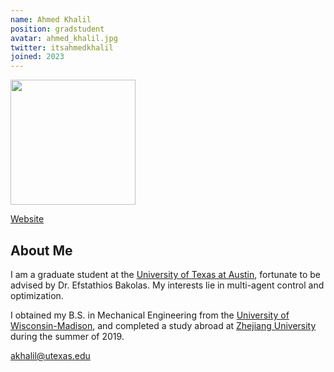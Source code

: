 ```yaml
---
name: Ahmed Khalil
position: gradstudent
avatar: ahmed_khalil.jpg
twitter: itsahmedkhalil
joined: 2023
---
```


<img width="200" src="{{site.baseurl}}/images/people/{{page.avatar}}" data-action="zoom">

<i class="fa fa-newspaper-o"></i> <a href="https://itsahmedkhalil.github.io/" target="_blank">Website</a>

## About Me
I am a graduate student at the [University of Texas at Austin](https://www.utexas.edu/), fortunate to be advised by Dr. Efstathios Bakolas. My interests lie in multi-agent control and optimization.

I obtained my B.S. in Mechanical Engineering from the [University of Wisconsin-Madison](https://engineering.wisc.edu/programs/degrees/mechanical-engineering-bs/), and completed a study abroad at [Zhejiang University](https://www.zju.edu.cn/english/) during the summer of 2019. 

akhalil@utexas.edu
